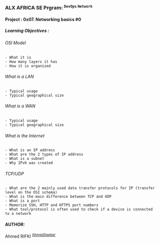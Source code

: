 ### ALX AFRICA SE Prgram: <sup> ``` DevOps ``` ``` Network ```</sup>

#### Project : 0x07. Networking basics #0
##### Learning Objectives :

###### OSI Model
```
- What it is
- How many layers it has
- How it is organized
```
###### What is a LAN
```
- Typical usage
- Typical geographical size
```
###### What is a WAN
```
- Typical usage
- Typical geographical size
```
###### What is the Internet
```
- What is an IP address
- What are the 2 types of IP address
- What is a subnet
- Why IPv6 was created
```
###### TCP/UDP
```
- What are the 2 mainly used data transfer protocols for IP (transfer level on the OSI schema)
- What is the main difference between TCP and UDP
- What is a port
- Memorize SSH, HTTP and HTTPS port numbers
- What tool/protocol is often used to check if a device is connected to a network
```
#### AUTHOR:
Ahmed RIFKI <sup>[AhmedSeeker](https://github.com/AhmedSeeker)</sup>
